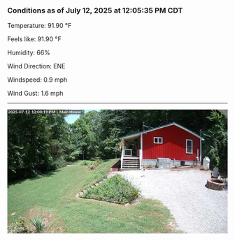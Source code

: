 ### Conditions as of July 12, 2025 at 12:05:35 PM CDT 

Temperature: 91.90 &deg;F

Feels like: 91.90 &deg;F

Humidity: 66%

Wind Direction: ENE

Windspeed: 0.9 mph

Wind Gust: 1.6 mph

---

<img src="./images/latest.jpeg"/>


